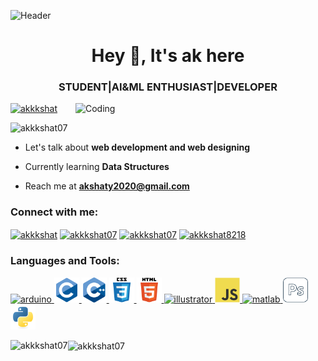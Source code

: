 ![Header](./[212284136-03988914-d899-44b4-b1d9-4eeccf656e44.gif])
<h1 align="center">Hey 👋, It's ak here</h1>
<h3 align="center">STUDENT|AI&ML ENTHUSIAST|DEVELOPER</h3>
<img align="right" alt="Coding" width="400" src="https://qph.cf2.quoracdn.net/main-qimg-3bd139022dfbf3b91ec200318cc13148">
<p align="left"> <a href="https://twitter.com/akkkshat" target="blank"><img src="https://img.shields.io/twitter/follow/akkkshat?logo=twitter&style=for-the-badge" alt="akkkshat" /></a> </p>
<p align="left"> <img src="https://komarev.com/ghpvc/?username=akkkshat07&label=Profile%20views&color=blue&style=for-the-badge&logo=eye" alt="akkkshat07" /> </p>




- Let's talk about **web development and web designing**

- Currently learning **Data Structures**

- Reach me at **akshaty2020@gmail.com**

<h3 align="left">Connect with me:</h3>
<p align="left">
<a href="https://twitter.com/akkkshat" target="blank"><img align="center" src="https://raw.githubusercontent.com/rahuldkjain/github-profile-readme-generator/master/src/images/icons/Social/twitter.svg" alt="akkkshat" height="30" width="40" /></a>
<a href="https://linkedin.com/in/akkkshat07" target="blank"><img align="center" src="https://raw.githubusercontent.com/rahuldkjain/github-profile-readme-generator/master/src/images/icons/Social/linked-in-alt.svg" alt="akkkshat07" height="30" width="40" /></a>
<a href="https://instagram.com/akkkshat07" target="blank"><img align="center" src="https://raw.githubusercontent.com/rahuldkjain/github-profile-readme-generator/master/src/images/icons/Social/instagram.svg" alt="akkkshat07" height="30" width="40" /></a>
<a href="https://www.codechef.com/users/akkkshat8218" target="blank"><img align="center" src="https://cdn.jsdelivr.net/npm/simple-icons@3.1.0/icons/codechef.svg" alt="akkkshat8218" height="30" width="40" /></a>
</p>

<h3 align="left">Languages and Tools:</h3>
<p align="left"> <a href="https://www.arduino.cc/" target="_blank" rel="noreferrer"> <img src="https://cdn.worldvectorlogo.com/logos/arduino-1.svg" alt="arduino" width="40" height="40"/> </a> <a href="https://www.cprogramming.com/" target="_blank" rel="noreferrer"> <img src="https://raw.githubusercontent.com/devicons/devicon/master/icons/c/c-original.svg" alt="c" width="40" height="40"/> </a> <a href="https://www.w3schools.com/cpp/" target="_blank" rel="noreferrer"> <img src="https://raw.githubusercontent.com/devicons/devicon/master/icons/cplusplus/cplusplus-original.svg" alt="cplusplus" width="40" height="40"/> </a> <a href="https://www.w3schools.com/css/" target="_blank" rel="noreferrer"> <img src="https://raw.githubusercontent.com/devicons/devicon/master/icons/css3/css3-original-wordmark.svg" alt="css3" width="40" height="40"/> </a> <a href="https://www.w3.org/html/" target="_blank" rel="noreferrer"> <img src="https://raw.githubusercontent.com/devicons/devicon/master/icons/html5/html5-original-wordmark.svg" alt="html5" width="40" height="40"/> </a> <a href="https://www.adobe.com/in/products/illustrator.html" target="_blank" rel="noreferrer"> <img src="https://www.vectorlogo.zone/logos/adobe_illustrator/adobe_illustrator-icon.svg" alt="illustrator" width="40" height="40"/> </a> <a href="https://developer.mozilla.org/en-US/docs/Web/JavaScript" target="_blank" rel="noreferrer"> <img src="https://raw.githubusercontent.com/devicons/devicon/master/icons/javascript/javascript-original.svg" alt="javascript" width="40" height="40"/> </a> <a href="https://www.mathworks.com/" target="_blank" rel="noreferrer"> <img src="https://upload.wikimedia.org/wikipedia/commons/2/21/Matlab_Logo.png" alt="matlab" width="40" height="40"/> </a> <a href="https://www.photoshop.com/en" target="_blank" rel="noreferrer"> <img src="https://raw.githubusercontent.com/devicons/devicon/master/icons/photoshop/photoshop-line.svg" alt="photoshop" width="40" height="40"/> </a> <a href="https://www.python.org" target="_blank" rel="noreferrer"> <img src="https://raw.githubusercontent.com/devicons/devicon/master/icons/python/python-original.svg" alt="python" width="40" height="40"/> </a> </p>

<p><img align="left" src="https://github-readme-stats.vercel.app/api/top-langs?username=akkkshat07&show_icons=true&locale=en&layout=compact" alt="akkkshat07" /></p>


<p><img align="center" src="https://github-readme-streak-stats.herokuapp.com/?user=akkkshat07&theme=dark" alt="akkkshat07" /></p>

